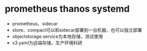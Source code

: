 # prometheus thanos systemd
* prometheus、sidecar
* store、compact可以和sidecar部署到一台机器，也可以独立部署
* objectstorage.service为本地存储，测试使用
* s3.yaml为远端存储，生产环境科研